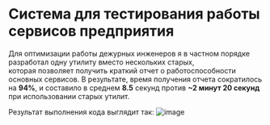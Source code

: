 # Система для тестирования работы сервисов предприятия 
Для оптимизации работы дежурных инженеров я в частном порядке разработал одну утилиту вместо нескольких старых,  
которая позволяет получить краткий отчет о работоспособности основных сервисов. В результате, время получения отчета сократилось на **94%**, и составило в среднем **8.5** секунд против **~2 минут 20 секунд** при использовании старых утилит. 

Результат выполнения кода выглядит так: ![image](https://github.com/izyumovkirill/testing_sys/assets/90279614/ce39a388-ada7-43ad-81ad-0909d470a022)


